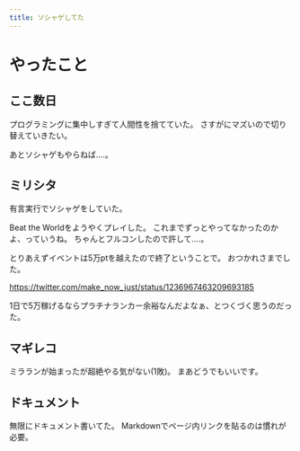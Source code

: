```yaml
---
title: ソシャゲしてた
---
```


# やったこと

## ここ数日

プログラミングに集中しすぎて人間性を捨てていた。
さすがにマズいので切り替えていきたい。

あとソシャゲもやらねば‥‥。

## ミリシタ

有言実行でソシャゲをしていた。

Beat the Worldをようやくプレイした。
これまでずっとやってなかったのかよ、っていうね。
ちゃんとフルコンしたので許して‥‥。

とりあえずイベントは5万ptを越えたので終了ということで。
おつかれさまでした。

<https://twitter.com/make_now_just/status/1236967463209693185>

1日で5万稼げるならプラチナランカー余裕なんだよなぁ、とつくづく思うのだった。

## マギレコ

ミラランが始まったが超絶やる気がない(1敗)。
まあどうでもいいです。

## ドキュメント

無限にドキュメント書いてた。
Markdownでページ内リンクを貼るのは慣れが必要。


